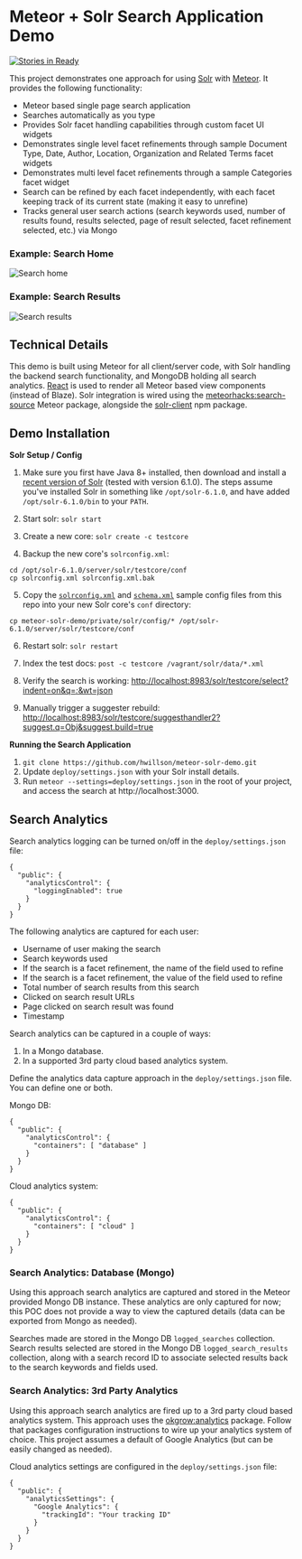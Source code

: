 # Meteor + Solr Search Application Demo

[![Stories in Ready](https://badge.waffle.io/hwillson/meteor-solr-demo.png?label=ready&title=Ready)](https://waffle.io/hwillson/meteor-solr-demo)

This project demonstrates one approach for using [Solr](http://lucene.apache.org/solr/) with [Meteor](https://meteor.com). It provides the following functionality:

- Meteor based single page search application
- Searches automatically as you type
- Provides Solr facet handling capabilities through custom facet UI widgets
- Demonstrates single level facet refinements through sample Document Type, Date,  Author, Location, Organization and Related Terms facet widgets
- Demonstrates multi level facet refinements through a sample Categories facet widget
- Search can be refined by each facet independently, with each facet keeping track of its current state (making it easy to unrefine)
- Tracks general user search actions (search keywords used, number of results found, results selected, page of result selected, facet refinement selected, etc.) via Mongo

### Example: Search Home
![Search home](https://raw.githubusercontent.com/hwillson/meteor-solr-demo/master/public/images/search_home_example.png "Search home")

### Example: Search Results
![Search results](https://raw.githubusercontent.com/hwillson/meteor-solr-demo/master/public/images/search_results_example.png "Search results")

## Technical Details

This demo is built using Meteor for all client/server code, with Solr handling the backend search functionality, and MongoDB holding all search analytics. [React](https://facebook.github.io/react/) is used to render all Meteor based view components (instead of Blaze). Solr integration is wired using the [meteorhacks:search-source](https://atmospherejs.com/meteorhacks/search-source) Meteor package, alongside the [solr-client](https://www.npmjs.com/package/solr-client) npm package.

## Demo Installation

**Solr Setup / Config**

1) Make sure you first have Java 8+ installed, then download and install a [recent version of Solr](http://lucene.apache.org/solr/mirrors-solr-latest-redir.html) (tested with version 6.1.0). The steps assume you've installed Solr in something like `/opt/solr-6.1.0`, and have added `/opt/solr-6.1.0/bin` to your `PATH`.

2) Start solr: `solr start`

3) Create a new core: `solr create -c testcore`

4) Backup the new core's `solrconfig.xml`: 

```
cd /opt/solr-6.1.0/server/solr/testcore/conf
cp solrconfig.xml solrconfig.xml.bak
```

5) Copy the [`solrconfig.xml`](https://raw.githubusercontent.com/hwillson/meteor-solr-demo/master/private/solr/config/solrconfig.xml) and [`schema.xml`](https://raw.githubusercontent.com/hwillson/meteor-solr-demo/master/private/solr/config/schema.xml) sample config files from this repo into your new Solr core's `conf` directory:

```
cp meteor-solr-demo/private/solr/config/* /opt/solr-6.1.0/server/solr/testcore/conf
```

6) Restart solr: `solr restart`

7) Index the test docs: `post -c testcore /vagrant/solr/data/*.xml`

8) Verify the search is working: [http://localhost:8983/solr/testcore/select?indent=on&q=*:*&wt=json](http://localhost:8983/solr/testcore/select?indent=on&q=*:*&wt=json)

9) Manually trigger a suggester rebuild: [http://localhost:8983/solr/testcore/suggesthandler2?suggest.q=Obj&suggest.build=true](http://localhost:8983/solr/testcore/suggesthandler2?suggest.q=Obj&suggest.build=true)

**Running the Search Application**

1. `git clone https://github.com/hwillson/meteor-solr-demo.git`
2. Update `deploy/settings.json` with your Solr install details.
3. Run `meteor --settings=deploy/settings.json` in the root of your project, and access the search at http://localhost:3000.

## Search Analytics

Search analytics logging can be turned on/off in the `deploy/settings.json` file:

    {
      "public": {
        "analyticsControl": {
          "loggingEnabled": true
        }
      }
    }

The following analytics are captured for each user:
- Username of user making the search
- Search keywords used
- If the search is a facet refinement, the name of the field used to refine
- If the search is a facet refinement, the value of the field used to refine
- Total number of search results from this search
- Clicked on search result URLs
- Page clicked on search result was found
- Timestamp

Search analytics can be captured in a couple of ways:
1. In a Mongo database.
2. In a supported 3rd party cloud based analytics system.

Define the analytics data capture approach in the `deploy/settings.json` file. You can define one or both.

Mongo DB:

    {
      "public": {
        "analyticsControl": {
          "containers": [ "database" ]
        }
      }
    }

Cloud analytics system:

    {
      "public": {
        "analyticsControl": {
          "containers": [ "cloud" ]
        }
      }
    }

### Search Analytics: Database (Mongo)

Using this approach search analytics are captured and stored in the Meteor provided Mongo DB instance. These analytics are only captured for now; this POC does not provide a way to view the captured details (data can be exported from Mongo as needed).

Searches made are stored in the Mongo DB `logged_searches` collection. Search results selected are stored in the Mongo DB `logged_search_results` collection, along with a search record ID to associate selected results back to the search keywords and fields used.

### Search Analytics: 3rd Party Analytics

Using this approach search analytics are fired up to a 3rd party cloud based analytics system. This approach uses the [okgrow:analytics](https://atmospherejs.com/okgrow/analytics) package. Follow that packages configuration instructions to wire up your analytics system of choice. This project assumes a default of Google Analytics (but can be easily changed as needed).

Cloud analytics settings are configured in the `deploy/settings.json` file:

    {
      "public": {
        "analyticsSettings": {
          "Google Analytics": {
            "trackingId": "Your tracking ID"
          }
        }
      }
    }
